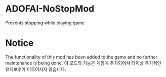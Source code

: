 # ADOFAI-NoStopMod
Prevents stopping while playing game

# Notice

The functionality of this mod has been added to the game and no further maintenance is being done.
이 모드의 기능은 게임에 추가되어서 더이상 추가적인 유지보수가 이루어지지 않습니다.

